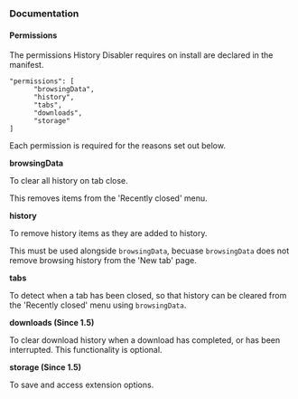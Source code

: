 ### Documentation

#### Permissions

The permissions History Disabler requires on install are declared in the manifest.

    "permissions": [
		  "browsingData",
		  "history",
		  "tabs",
		  "downloads",
		  "storage"
    ]

Each permission is required for the reasons set out below.

**browsingData** 

To clear all history on tab close. 

This removes items from the 'Recently closed' menu.

**history**

To remove history items as they are added to history.

This must be used alongside `browsingData`, becuase `browsingData` does not remove browsing history from the 'New tab' page.

**tabs**

To detect when a tab has been closed, so that history can be cleared from the 'Recently closed' menu using `browsingData`.

**downloads (Since 1.5)**

To clear download history when a download has completed, or has been interrupted. This functionality is optional.

**storage (Since 1.5)**

To save and access extension options.
